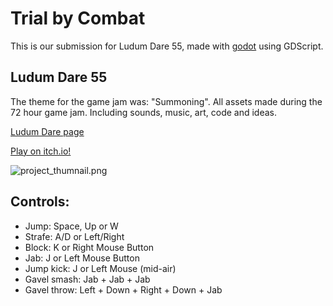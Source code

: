 # Trial by Combat

This is our submission for Ludum Dare 55, made with [godot](https://godotengine.org/) using GDScript.

## Ludum Dare 55
The theme for the game jam was: "Summoning".
All assets made during the 72 hour game jam. Including sounds, music, art, code and ideas.

[Ludum Dare page](https://ldjam.com/events/ludum-dare/55/trial-by-combat/edit)

[Play on itch.io!](https://daredemon.itch.io/trial-by-combat)

![project_thumnail.png](https://static.jam.host/content/b14/54/z/62193.png.320x256.fit.jpg)

## Controls:
- Jump: Space, Up or W
- Strafe: A/D or Left/Right
- Block: K or Right Mouse Button
- Jab: J or Left Mouse Button
- Jump kick: J or Left Mouse (mid-air)
- Gavel smash: Jab + Jab + Jab
- Gavel throw: Left + Down + Right + Down + Jab
